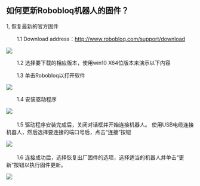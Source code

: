 ## 如何更新Robobloq机器人的固件？

1, 恢复最新的官方固件

　　1.1 Download address：http://www.robobloq.com/support/download

![](/img/software/PC_down_ZH.gif)

　　1.2 选择要下载的相应版本，使用win10 X64位版本来演示以下内容

　　1.3 单击Robobloq以打开软件　

![](/img/software/ico.png)

　　1.4 安装驱动程序 

![](/img/software/PC_1.gif)　

　　1.5 驱动程序安装完成后，关闭对话框并开始连接机器人。 使用USB电缆连接机器人，然后选择要连接的端口号后，点击“连接”按钮

![](/img/software/PC_2.gif)　

　　1.6 连接成功后，选择恢复出厂固件的选项，选择适当的机器人并单击“更新”按钮以执行固件更新。

![](/img/software/PC_3.gif)　

